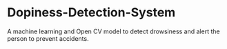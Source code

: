 # Dopiness-Detection-System
A machine learning and Open CV model to detect drowsiness and alert the person to prevent accidents.
